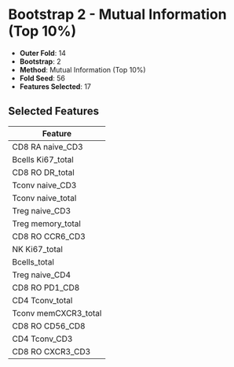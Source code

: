 # Bootstrap 2 - Mutual Information (Top 10%)

- **Outer Fold**: 14
- **Bootstrap**: 2
- **Method**: Mutual Information (Top 10%)
- **Fold Seed**: 56
- **Features Selected**: 17

## Selected Features

| Feature |
|---------|
| CD8 RA naive_CD3 |
| Bcells Ki67_total |
| CD8 RO DR_total |
| Tconv naive_CD3 |
| Tconv naive_total |
| Treg naive_CD3 |
| Treg memory_total |
| CD8 RO CCR6_CD3 |
| NK Ki67_total |
| Bcells_total |
| Treg naive_CD4 |
| CD8 RO PD1_CD8 |
| CD4 Tconv_total |
| Tconv memCXCR3_total |
| CD8 RO CD56_CD8 |
| CD4 Tconv_CD3 |
| CD8 RO CXCR3_CD3 |
